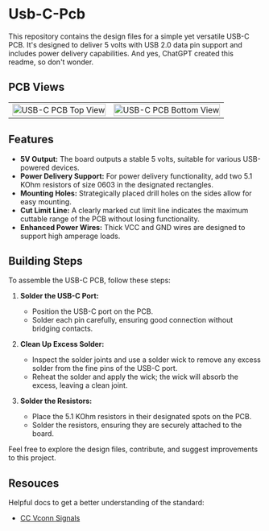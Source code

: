 # Usb-C-Pcb

This repository contains the design files for a simple yet versatile USB-C PCB. It's designed to deliver 5 volts with USB 2.0 data pin support and includes power delivery capabilities. And yes, ChatGPT created this readme, so don't wonder.

## PCB Views

<table>
  <tr>
    <td><img src="https://github.com/DoganM95/Usb-C-Pcb/assets/38842553/076af51b-7ad3-4af9-b62b-d0bfeede7e81" alt="USB-C PCB Top View" width="100%"/></td>
    <td><img src="https://github.com/DoganM95/Usb-C-Pcb/assets/38842553/5c609ceb-8db7-49a8-9a2c-ab538c2fb626" alt="USB-C PCB Bottom View" width="100%"/></td>
  </tr>
</table>

## Features

- **5V Output:** The board outputs a stable 5 volts, suitable for various USB-powered devices.
- **Power Delivery Support:** For power delivery functionality, add two 5.1 KOhm resistors of size 0603 in the designated rectangles.
- **Mounting Holes:** Strategically placed drill holes on the sides allow for easy mounting.
- **Cut Limit Line:** A clearly marked cut limit line indicates the maximum cuttable range of the PCB without losing functionality.
- **Enhanced Power Wires:** Thick VCC and GND wires are designed to support high amperage loads.

## Building Steps

To assemble the USB-C PCB, follow these steps:

1. **Solder the USB-C Port:**
   - Position the USB-C port on the PCB.
   - Solder each pin carefully, ensuring good connection without bridging contacts.

2. **Clean Up Excess Solder:**
   - Inspect the solder joints and use a solder wick to remove any excess solder from the fine pins of the USB-C port.
   - Reheat the solder and apply the wick; the wick will absorb the excess, leaving a clean joint.

3. **Solder the Resistors:**
   - Place the 5.1 KOhm resistors in their designated spots on the PCB.
   - Solder the resistors, ensuring they are securely attached to the board.
  
Feel free to explore the design files, contribute, and suggest improvements to this project.

## Resouces

Helpful docs to get a better understanding of the standard:
- [CC Vconn Signals](https://microchipdeveloper.com/xwiki/bin/view/applications/usb/typec-features/cc-vconn-signals/)
